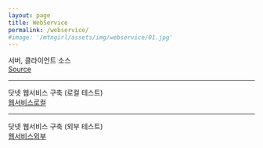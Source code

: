 ```yaml
---
layout: page
title: WebService
permalink: /webservice/
#image: '/mtngirl/assets/img/webservice/01.jpg'
---
```


서버, 클라이언트 소스<br>
[Source](https://github.com/sansonyeo/MTNWebService)

---
닷넷 웹서비스 구축 (로컬 테스트)<br>
[웹서비스로컬](http://192.168.219.160:86/WebService1.asmx?op=SelectCertificates "웹서비스로컬")

---
닷넷 웹서비스 구축 (외부 테스트)<br>
[웹서비스외부](http://112.151.93.8:86/WebService1.asmx?op=SelectCertificates "웹서비스외부")

